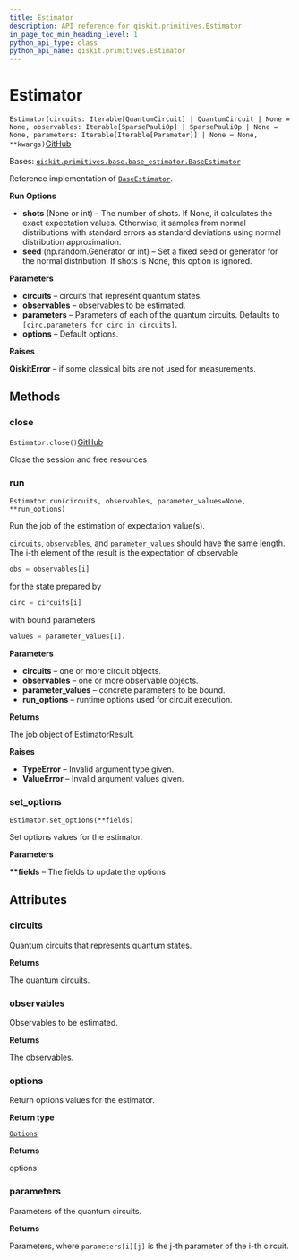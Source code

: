 ```yaml
---
title: Estimator
description: API reference for qiskit.primitives.Estimator
in_page_toc_min_heading_level: 1
python_api_type: class
python_api_name: qiskit.primitives.Estimator
---
```


# Estimator

<span id="qiskit.primitives.Estimator" />

`Estimator(circuits: Iterable[QuantumCircuit] | QuantumCircuit | None = None, observables: Iterable[SparsePauliOp] | SparsePauliOp | None = None, parameters: Iterable[Iterable[Parameter]] | None = None, **kwargs)`[GitHub](https://github.com/qiskit/qiskit/tree/stable/0.22/qiskit/primitives/estimator.py "view source code")

Bases: [`qiskit.primitives.base.base_estimator.BaseEstimator`](qiskit.primitives.BaseEstimator "qiskit.primitives.base.base_estimator.BaseEstimator")

Reference implementation of [`BaseEstimator`](qiskit.primitives.BaseEstimator "qiskit.primitives.BaseEstimator").

**Run Options**

*   **shots** (None or int) – The number of shots. If None, it calculates the exact expectation values. Otherwise, it samples from normal distributions with standard errors as standard deviations using normal distribution approximation.
*   **seed** (np.random.Generator or int) – Set a fixed seed or generator for the normal distribution. If shots is None, this option is ignored.

**Parameters**

*   **circuits** – circuits that represent quantum states.
*   **observables** – observables to be estimated.
*   **parameters** – Parameters of each of the quantum circuits. Defaults to `[circ.parameters for circ in circuits]`.
*   **options** – Default options.

**Raises**

**QiskitError** – if some classical bits are not used for measurements.

## Methods

### close

<span id="qiskit.primitives.Estimator.close" />

`Estimator.close()`[GitHub](https://github.com/qiskit/qiskit/tree/stable/0.22/qiskit/primitives/estimator.py "view source code")

Close the session and free resources

### run

<span id="qiskit.primitives.Estimator.run" />

`Estimator.run(circuits, observables, parameter_values=None, **run_options)`

Run the job of the estimation of expectation value(s).

`circuits`, `observables`, and `parameter_values` should have the same length. The i-th element of the result is the expectation of observable

```python
obs = observables[i]
```

for the state prepared by

```python
circ = circuits[i]
```

with bound parameters

```python
values = parameter_values[i].
```

**Parameters**

*   **circuits** – one or more circuit objects.
*   **observables** – one or more observable objects.
*   **parameter\_values** – concrete parameters to be bound.
*   **run\_options** – runtime options used for circuit execution.

**Returns**

The job object of EstimatorResult.

**Raises**

*   **TypeError** – Invalid argument type given.
*   **ValueError** – Invalid argument values given.

### set\_options

<span id="qiskit.primitives.Estimator.set_options" />

`Estimator.set_options(**fields)`

Set options values for the estimator.

**Parameters**

**\*\*fields** – The fields to update the options

## Attributes

<span id="qiskit.primitives.Estimator.circuits" />

### circuits

Quantum circuits that represents quantum states.

**Returns**

The quantum circuits.

<span id="qiskit.primitives.Estimator.observables" />

### observables

Observables to be estimated.

**Returns**

The observables.

<span id="qiskit.primitives.Estimator.options" />

### options

Return options values for the estimator.

**Return type**

[`Options`](qiskit.providers.Options "qiskit.providers.options.Options")

**Returns**

options

<span id="qiskit.primitives.Estimator.parameters" />

### parameters

Parameters of the quantum circuits.

**Returns**

Parameters, where `parameters[i][j]` is the j-th parameter of the i-th circuit.

